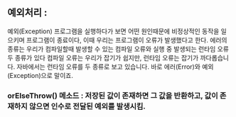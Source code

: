 ## 예외처리 : 
예외(Exception)
프로그램을 실행하다가 보면 어떤 원인때문에 비정상적인 동작을 일으키며 프로그램이 종료이다, 이때 우리는 프로그램이 오류가 발생했다고 한다. 
에러의 종류는 우리가 컴파일할때 발생할 수 있는 컴파일 오류와 실행 중 발생되는 런타임 오류 두 종류가 있다 
컴파일 오류는 우리가 잡기가 쉽지만, 런타임 오류는 잡기가 까다롭습니다. 자바에서는 런타임 오류를 두 종류로 보고 있습니다. 바로 에러(Error)와 예외(Exception)으로 말이죠. 

### orElseThrow() 메소드 : 저장된 값이 존재하면 그 값을 반환하고, 값이 존재하지 않으면 인수로 전달된 예외를 발생시킴.

